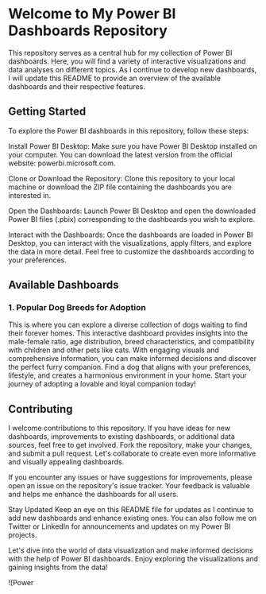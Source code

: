 # Welcome to My Power BI Dashboards Repository
This repository serves as a central hub for my collection of Power BI dashboards. Here, you will find a variety of interactive visualizations and data analyses on different topics. As I continue to develop new dashboards, I will update this README to provide an overview of the available dashboards and their respective features.

## Getting Started
To explore the Power BI dashboards in this repository, follow these steps:

Install Power BI Desktop: Make sure you have Power BI Desktop installed on your computer. You can download the latest version from the official website: powerbi.microsoft.com.

Clone or Download the Repository: Clone this repository to your local machine or download the ZIP file containing the dashboards you are interested in.

Open the Dashboards: Launch Power BI Desktop and open the downloaded Power BI files (.pbix) corresponding to the dashboards you wish to explore.

Interact with the Dashboards: Once the dashboards are loaded in Power BI Desktop, you can interact with the visualizations, apply filters, and explore the data in more detail. Feel free to customize the dashboards according to your preferences.

## Available Dashboards
### 1. Popular Dog Breeds for Adoption
This is where you can explore a diverse collection of dogs waiting to find their forever homes. This interactive dashboard provides insights into the male-female ratio, age distribution, breed characteristics, and compatibility with children and other pets like cats. With engaging visuals and comprehensive information, you can make informed decisions and discover the perfect furry companion. Find a dog that aligns with your preferences, lifestyle, and creates a harmonious environment in your home. Start your journey of adopting a lovable and loyal companion today!

## Contributing
I welcome contributions to this repository. If you have ideas for new dashboards, improvements to existing dashboards, or additional data sources, feel free to get involved. Fork the repository, make your changes, and submit a pull request. Let's collaborate to create even more informative and visually appealing dashboards.

If you encounter any issues or have suggestions for improvements, please open an issue on the repository's issue tracker. Your feedback is valuable and helps me enhance the dashboards for all users.

Stay Updated
Keep an eye on this README file for updates as I continue to add new dashboards and enhance existing ones. You can also follow me on Twitter or LinkedIn for announcements and updates on my Power BI projects.

Let's dive into the world of data visualization and make informed decisions with the help of Power BI dashboards. Enjoy exploring the visualizations and gaining insights from the data!

![Power
